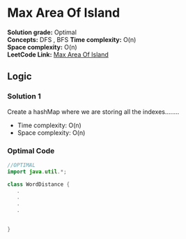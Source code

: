 # Max Area Of Island

**Solution grade:** Optimal  
**Concepts:** DFS , BFS
**Time complexity:** O(n)  
**Space complexity:** O(n)  
**LeetCode Link:** [Max Area Of Island](https://leetcode.com/problems//max-area-of-island)


## Logic




### Solution 1

Create a hashMap where we are storing all the indexes........

- Time complexity: O(n)
- Space complexity: O(n)


### Optimal Code

```java
//OPTIMAL
import java.util.*;

class WordDistance {
   .
   .
   .
   .

 
}
